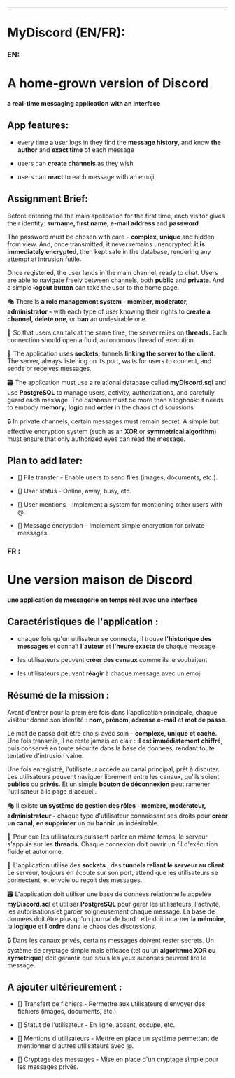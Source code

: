 
---
# **MyDiscord (EN/FR):**

### EN:

# **A home-grown version of Discord**

#### a real-time messaging application with an interface

## App features:

- every time a user logs in they find the **message history,** and know **the author** and **exact time** of each message

- users can **create channels** as they wish

- users can **react** to each message with an emoji

## Assignment Brief:

Before entering the the main application for the first time, each
visitor gives their identity: **surname, first name, e-mail address**
and **password**.

The password must be chosen with care - **complex, unique** and hidden from view. And, once transmitted, it never remains unencrypted: **it is immediately encrypted**, then kept safe in the database, rendering any attempt at intrusion futile.

Once registered, the user lands in the main channel, ready to chat.
Users are able to navigate freely between channels, both **public** and **private**. And a simple **logout button** can take the user to the home page.

🎭 There is **a role management system - member, moderator, administrator -** with each type of user knowing their rights to
**create a channel**, **delete one**, or **ban** an undesirable one.

🧵 So that users can talk at the same time, the server relies on **threads.** Each connection should open a fluid, autonomous thread of execution.

🔌 The application uses **sockets;** tunnels **linking the server to the client**. The server, always listening on its port, waits for users to connect, and sends or receives messages.

🗃 The application must use a relational database called **myDiscord.sql** and use **PostgreSQL** to manage users, activity, authorizations, and carefully guard each message. The database must be more than a logbook: it needs to embody **memory**, **logic** and
**order** in the chaos of discussions.

🔒 In private channels, certain messages must remain secret. A simple
but effective encryption system (such as an **XOR** or **symmetrical algorithm**) must ensure that only authorized eyes can read the message.

## Plan to add later: 

- [] File transfer - Enable users to send files (images, documents,
    etc.).

- [] User status - Online, away, busy, etc.

- [] User mentions - Implement a system for mentioning other users with @.

- [] Message encryption - Implement simple encryption for private
    messages

### FR :

# Une version maison de Discord

#### une application de messagerie en temps réel avec une interface

## Caractéristiques de l\'application :

-   chaque fois qu\'un utilisateur se connecte, il trouve **l\'historique des messages** et connaît **l\'auteur** et **l\'heure exacte** de chaque
    message

-   les utilisateurs peuvent **créer des canaux** comme ils le souhaitent

-   les utilisateurs peuvent **réagir** à chaque message avec un emoji

## Résumé de la mission :

Avant d\'entrer pour la première fois dans l\'application principale,
chaque visiteur donne son identité : **nom, prénom, adresse e-mail** et **mot de passe**.

Le mot de passe doit être choisi avec soin - **complexe, unique et caché.** Une fois transmis, il ne reste jamais en clair : **il est immédiatement chiffré,** puis conservé en toute sécurité dans la base de données, rendant toute tentative d'intrusion vaine.

Une fois enregistré, l\'utilisateur accède au canal principal, prêt à
discuter. Les utilisateurs peuvent naviguer librement entre les canaux,
qu\'ils soient **publics** ou **privés**. Et un simple **bouton de déconnexion** peut ramener l\'utilisateur à la page d\'accueil.

🎭 Il existe **un système de gestion des rôles - membre, modérateur, administrateur -** chaque type d\'utilisateur connaissant ses droits pour **créer un canal**, **en supprimer** un ou **bannir** un indésirable.

🧵 Pour que les utilisateurs puissent parler en même temps, le serveur s\'appuie sur les **threads**. Chaque connexion doit ouvrir un fil d\'exécution fluide et autonome.

🔌 L\'application utilise des **sockets** ; des **tunnels reliant le serveur au client**. Le serveur, toujours en écoute sur son port, attend que les utilisateurs se connectent, et envoie ou reçoit des messages.

🗃 L\'application doit utiliser une base de données relationnelle appelée **myDiscord.sql** et utiliser **PostgreSQL** pour gérer les utilisateurs, l\'activité, les autorisations et garder soigneusement chaque message. La base de données doit être plus qu\'un journal de bord : elle doit incarner la **mémoire**, la **logique** et **l\'ordre** dans le chaos des discussions.

🔒 Dans les canaux privés, certains messages doivent rester secrets. Un système de cryptage simple mais efficace (tel qu\'un **algorithme XOR ou symétrique**) doit garantir que seuls les yeux autorisés peuvent lire le message.

## A ajouter ultérieurement : 

- [] Transfert de fichiers - Permettre aux utilisateurs d\'envoyer des fichiers (images, documents, etc.).

- [] Statut de l\'utilisateur - En ligne, absent, occupé, etc.

- [] Mentions d\'utilisateurs - Mettre en place un système permettant de mentionner d\'autres utilisateurs avec @.

- [] Cryptage des messages - Mise en place d\'un cryptage simple pour les messages privés.